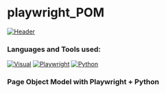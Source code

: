 # playwright_POM
[![Header](https://github.com/GoodyrevQA/playwrught_POM/blob/main/assets/Playwright_logo.png)](https://github.com/GoodyrevQA/playwright_POM)  

### Languages and Tools used:
[![Visual](https://img.shields.io/badge/-Visual_Studio_Code-24292f??style=for-the-badge&logo=Visualstudiocode&logoColor=47c5fb)](https://github.com/GoodyrevQA)
[![Playwright](https://img.shields.io/badge/-Playwright-24292f??style=for-the-badge&logo=Playwright&logoColor=00bf0d)](https://github.com/GoodyrevQA/playwright_POM)
[![Python](https://img.shields.io/badge/-Python-24292f??style=for-the-badge&logo=Python&logoColor=47c5fb)](https://github.com/GoodyrevQA/python_tg_bot)


### Page Object Model with Playwright + Python